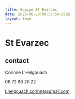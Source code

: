 ```yaml
---
title: Équipe St Evarzec 
date: 2025-06-23T09:55:54.078Z
layout: team
---
```


# St Evarzec 



## contact 

Corinne L’Helgouach

06 72 60 20 22

Lhelgouach.corinne@gmail.com

